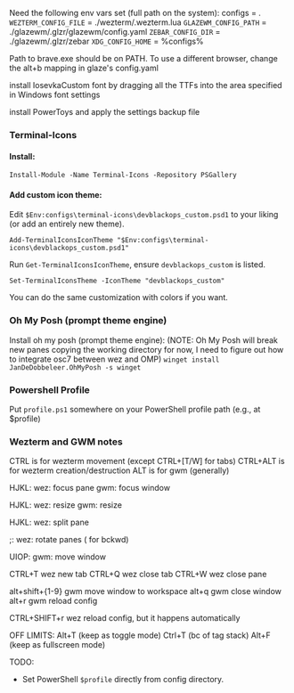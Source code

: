 Need the following env vars set (full path on the system):
configs = .
`WEZTERM_CONFIG_FILE` = ./wezterm/.wezterm.lua
`GLAZEWM_CONFIG_PATH` = ./glazewm/.glzr/glazewm/config.yaml
`ZEBAR_CONFIG_DIR` = ./glazewm/.glzr/zebar
`XDG_CONFIG_HOME` = %configs%

Path to brave.exe should be on PATH. To use a different browser, change the
alt+b mapping in glaze's config.yaml

install IosevkaCustom font by dragging all the TTFs into the area specified in
Windows font settings

install PowerToys and apply the settings backup file

### Terminal-Icons

#### Install:
`Install-Module -Name Terminal-Icons -Repository PSGallery`

#### Add custom icon theme:
Edit `$Env:configs\terminal-icons\devblackops_custom.psd1` to your liking (or
add an entirely new theme).

`Add-TerminalIconsIconTheme "$Env:configs\terminal-icons\devblackops_custom.psd1"`

Run `Get-TerminalIconsIconTheme`, ensure `devblackops_custom` is listed.

`Set-TerminalIconsTheme -IconTheme "devblackops_custom"`

You can do the same customization with colors if you want.

### Oh My Posh (prompt theme engine)

Install oh my posh (prompt theme engine):
(NOTE: Oh My Posh will break new panes copying the working directory for now, I
need to figure out how to integrate osc7 between wez and OMP)
`winget install JanDeDobbeleer.OhMyPosh -s winget`

### Powershell Profile
Put `profile.ps1` somewhere on your PowerShell profile path (e.g., at $profile)

### Wezterm and GWM notes
CTRL is for wezterm movement (except CTRL+[T/W] for tabs)
CTRL+ALT is for wezterm creation/destruction
ALT is for gwm
(generally)

HJKL:
wez: focus pane
gwm: focus window

<shift>HJKL:
wez: resize 
gwm: resize

HJKL:
wez: split pane

;:
wez: rotate panes (<shift> for bckwd)

UIOP:
gwm: move window

CTRL+T wez new tab
CTRL+Q wez close tab
CTRL+W wez close pane

alt+shift+{1-9} gwm move window to workspace
alt+q gwm close window
alt+r gwm reload config

CTRL+SHIFT+r wez reload config, but it happens automatically

OFF LIMITS:
Alt+T  (keep as toggle mode)
Ctrl+T (bc of tag stack)
Alt+F  (keep as fullscreen mode)

TODO:
* Set PowerShell `$profile` directly from config directory. 

